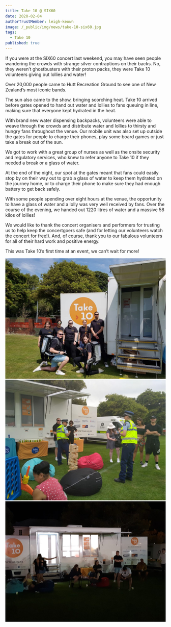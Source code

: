 ```yaml
---
title: Take 10 @ SIX60
date: 2020-02-04
authorTrustMember: leigh-keown
image: /_public/img/news/take-10-six60.jpg
tags:
  - Take 10
published: true
---
```


If you were at the SIX60 concert last weekend, you may have seen people wandering the crowds with strange silver contraptions on their backs. No, they weren’t ghostbusters with their proton packs, they were Take 10 volunteers giving out lollies and water!

Over 20,000 people came to Hutt Recreation Ground to see one of New Zealand’s most iconic bands.

The sun also came to the show, bringing scorching heat. Take 10 arrived before gates opened to hand out water and lollies to fans queuing in line, making sure that everyone kept hydrated in the heat.

With brand new water dispensing backpacks, volunteers were able to weave through the crowds and distribute water and lollies to thirsty and hungry fans throughout the venue. Our mobile unit was also set up outside the gates for people to charge their phones, play some board games or just take a break out of the sun.

We got to work with a great group of nurses as well as the onsite security and regulatory services, who knew to refer anyone to Take 10 if they needed a break or a glass of water.

At the end of the night, our spot at the gates meant that fans could easily stop by on their way out to grab a glass of water to keep them hydrated on the journey home, or to charge their phone to make sure they had enough battery to get back safely.

With some people spending over eight hours at the venue, the opportunity to have a glass of water and a lolly was very well received by fans. Over the course of the evening, we handed out 1220 litres of water and a massive 58 kilos of lollies!

We would like to thank the concert organisers and performers for trusting us to help keep the concertgoers safe (and for letting our volunteers watch the concert for free!). And, of course, thank you to our fabulous volunteers for all of their hard work and positive energy.

This was Take 10’s first time at an event, we can’t wait for more!

<img src="/_public/img/news/post-images/take-10-six60-1.jpg" alt="Take 10 @ SIX60 Photo 1" />
<img src="/_public/img/news/post-images/take-10-six60-2.jpg" alt="Take 10 @ SIX60 Photo 2" />
<img src="/_public/img/news/post-images/take-10-six60-3.jpg" alt="Take 10 @ SIX60 Photo 3" />